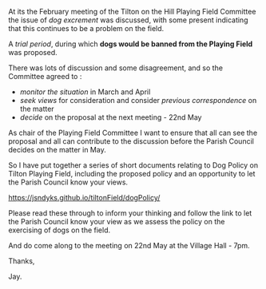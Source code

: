 At its the February meeting of the Tilton on the Hill Playing Field Committee the issue of _dog excrement_ was discussed, with some present indicating that this continues to be a problem on the field.

A _trial period_, during which **dogs would be banned from the Playing Field** was proposed.

There was lots of discussion and some disagreement, and so the Committee agreed to :

- _monitor the situation_ in March and April
- _seek views_ for consideration and consider _previous correspondence_ on the matter
- _decide_ on the proposal at the next meeting - 22nd May

As chair of the Playing Field Committee I want to ensure that all can see the proposal and all can contribute to the discussion before the Parish Council decides on the matter in May.

So I have put together a series of short documents relating to Dog Policy on Tilton Playing Field, including the proposed policy and an opportunity to let the Parish Council know your views.

https://jsndyks.github.io/tiltonField/dogPolicy/

Please read these through to inform your thinking and follow the link to let the Parish Council know your view as we assess the policy on the exercising of dogs on the field.

And do come along to the meeting on 22nd May at the Village Hall - 7pm.

Thanks,

Jay.
